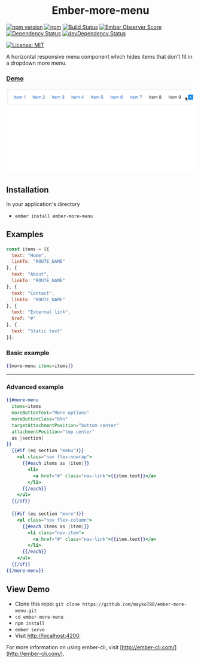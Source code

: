 <h1 align="center">Ember-more-menu</h1>

[![npm version](https://badge.fury.io/js/ember-more-menu.svg)](https://badge.fury.io/js/ember-more-menu)
[![npm](https://img.shields.io/npm/dm/ember-more-menu.svg)]()
[![Build Status](https://travis-ci.org/mayko780/ember-more-menu.svg?branch=master)](https://travis-ci.org/mayko780/ember-more-menu)
[![Ember Observer Score](http://emberobserver.com/badges/ember-more-menu.svg)](http://emberobserver.com/addons/ember-more-menu)
[![Dependency Status](https://david-dm.org/mayko780/ember-more-menu.svg)](https://david-dm.org/mayko780/ember-more-menu)
[![devDependency Status](https://david-dm.org/mayko780/ember-more-menu/dev-status.svg)](https://david-dm.org/mayko780/ember-more-menu#info=devDependencies)

[![License: MIT](https://img.shields.io/badge/License-MIT-blue.svg)](https://opensource.org/licenses/MIT)

A horizontal responsive menu component which hides items that don't fit in a dropdown more menu.

### [Demo](https://mayko780.github.io/ember-more-menu/)

[![ember-more-menu in action](https://raw.githubusercontent.com/mayko780/ember-more-menu/master/ember-more-menu-demo.gif)](https://mayko780.github.io/ember-more-menu/)

## Installation

In your application's directory

* `ember install ember-more-menu`

## Examples

```javascript
const items = [{
  text: "Home",
  linkTo: "ROUTE_NAME"
}, {
  text: "About",
  linkTo: "ROUTE_NAME"
}, {
  text: "Contact",
  linkTo: "ROUTE_NAME"
}, {
  text: "External link",
  href: "#"
}, {
  text: "Static text"
}];
```

### Basic example

```hbs
{{more-menu items=items}}
```

---

### Advanced example

```hbs
{{#more-menu
  items=items
  moreButtonText="More options"
  moreButtonClass="btn"
  targetAttachmentPosition="bottom center"
  attachmentPosition="top center"
  as |section|
}}
  {{#if (eq section "menu")}}
    <ul class="nav flex-nowrap">
      {{#each items as |item|}}
        <li>
          <a href="#" class="nav-link">{{item.text}}</a>
        </li>
      {{/each}}
    </ul>
  {{/if}}

  {{#if (eq section "more")}}
    <ul class="nav flex-column">
      {{#each items as |item|}}
        <li class="nav-item">
          <a href="#" class="nav-link">{{item.text}}</a>
        </li>
      {{/each}}
    </ul>
  {{/if}}
{{/more-menu}}
```

## View Demo

* Clone this repo: `git clone https://github.com/mayko780/ember-more-menu.git`
* `cd ember-more-menu`
* `npm install`
* `ember serve`
* Visit [http://localhost:4200](http://localhost:4200).

For more information on using ember-cli, visit [http://ember-cli.com/](http://ember-cli.com/).
